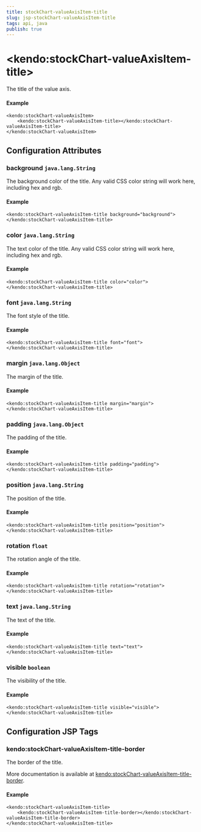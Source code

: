```yaml
---
title: stockChart-valueAxisItem-title
slug: jsp-stockChart-valueAxisItem-title
tags: api, java
publish: true
---
```


# \<kendo:stockChart-valueAxisItem-title\>

The title of the value axis.

#### Example
    <kendo:stockChart-valueAxisItem>
        <kendo:stockChart-valueAxisItem-title></kendo:stockChart-valueAxisItem-title>
    </kendo:stockChart-valueAxisItem>

## Configuration Attributes

### background `java.lang.String`

The background color of the title. Any valid CSS color string will work here, including
hex and rgb.

#### Example
    <kendo:stockChart-valueAxisItem-title background="background">
    </kendo:stockChart-valueAxisItem-title>

### color `java.lang.String`

The text color of the title. Any valid CSS color string will work here, including hex and rgb.

#### Example
    <kendo:stockChart-valueAxisItem-title color="color">
    </kendo:stockChart-valueAxisItem-title>

### font `java.lang.String`

The font style of the title.

#### Example
    <kendo:stockChart-valueAxisItem-title font="font">
    </kendo:stockChart-valueAxisItem-title>

### margin `java.lang.Object`

The margin of the title.

#### Example
    <kendo:stockChart-valueAxisItem-title margin="margin">
    </kendo:stockChart-valueAxisItem-title>

### padding `java.lang.Object`

The padding of the title.

#### Example
    <kendo:stockChart-valueAxisItem-title padding="padding">
    </kendo:stockChart-valueAxisItem-title>

### position `java.lang.String`

The position of the title.

#### Example
    <kendo:stockChart-valueAxisItem-title position="position">
    </kendo:stockChart-valueAxisItem-title>

### rotation `float`

The rotation angle of the title.

#### Example
    <kendo:stockChart-valueAxisItem-title rotation="rotation">
    </kendo:stockChart-valueAxisItem-title>

### text `java.lang.String`

The text of the title.

#### Example
    <kendo:stockChart-valueAxisItem-title text="text">
    </kendo:stockChart-valueAxisItem-title>

### visible `boolean`

The visibility of the title.

#### Example
    <kendo:stockChart-valueAxisItem-title visible="visible">
    </kendo:stockChart-valueAxisItem-title>


##  Configuration JSP Tags

### kendo:stockChart-valueAxisItem-title-border

The border of the title.

More documentation is available at [kendo:stockChart-valueAxisItem-title-border](stockchart/valueaxisitem-title-border).

#### Example

    <kendo:stockChart-valueAxisItem-title>
        <kendo:stockChart-valueAxisItem-title-border></kendo:stockChart-valueAxisItem-title-border>
    </kendo:stockChart-valueAxisItem-title>

